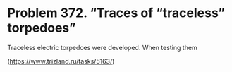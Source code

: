 # Problem 372. “Traces of “traceless” torpedoes”

Traceless electric torpedoes were developed. When testing them

(https://www.trizland.ru/tasks/5163/)